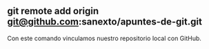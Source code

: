 ## git remote add origin git@github.com:sanexto/apuntes-de-git.git
Con este comando vinculamos nuestro repositorio local con GitHub.